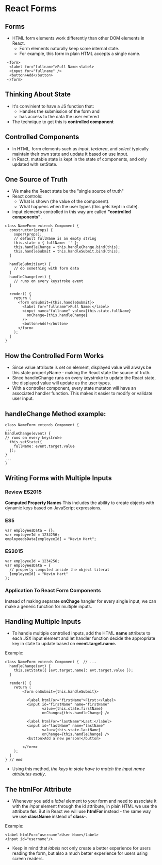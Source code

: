 # React Forms

## Forms

- HTML form elements work differently than other DOM elements in React.
  - Form elements naturally keep some internal state.
  - For example, this form in plain HTML accepts a single name.
```
 <form>
  <label for="fullname">Full Name:<label>
  <input for="fullname" />
  <button>Add</button>
 </form>
```

## Thinking About State

- It's convinient to have a JS function that:
  - Handles the submission of the form and 
  - has access to the data the user entered
- The technique to get this is **controlled component**

## Controlled Components

  - In HTML, form elements such as *input*, *textarea*, and *select* typically maintain their own state and update it based on use input.
  - in React, mutable state is kept in the state of components, and only updated with setState.
  
## One Source of Truth

- We make the React state be the "single source of truth"
- React controls:
  - What is shown (the value of the component).
  - What happens when the user types (this gets kept in state).
- Input elements controlled in this way are called **"controlled components"**.

```
class NameForm extends Component {
  constructor(props) {
    super(props);
    // default fullName is an empty string
    this.state = { fullName: '' };
    this.handleChange = this.handleChange.bind(this);
    this.handleSubmit = this.handleSubmit.bind(this);
  }

  handleSubmit(evt) {
    // do something with form data
  }
  handleChange(evt) {
    // runs on every keystroke event
  }

  render() {
    return (
      <form onSubmit={this.handleSubmit}>
        <label for="fullname">Full Name:</label>
        <input name="fullname" value={this.state.fullName}
          onChange={this.handleChange}
        />
        <button>Add!</button>
      </form>
    );
  }
}
```

## How the Controlled Form Works

- Since value attribute is set on element, displayed value will always be this.state.propertyName - making the React state the source of truth.
- Since handleChange runs on every keystroke to update the React state, the displayed value will update as the user types.
- With a controller component, every state mutaton will have an associated handler function. This makes it easier to modify or validate user input.

## handleChange Method example:

```
class NameForm extends Component {
... 
handleChange(event) {
// runs on every keystroke
  this.setState({
    fullName: event.target.value
  });
}
...
}
```

## Writing Forms with Multiple Inputs

### Review ES2015

**Computed Property Names**
This includes the ability to create objects with dynamic keys based on JavaScript expressions.
### ES5
```
var employeesData = {};
var employeeId = 1234256;
employeedsData[employeeId] = "Kevin Hart";
```
### ES2015
```
var employeeId = 1234256;
var employeesData = {
  // property computed inside the object literal
  [employeeId] = "Kevin Hart"
};
```

### Application To React Form Components
Instead of making separate **onChage** hangler for every single input, we can make a generic function for multiple inputs.

## Handling Multiple Inputs
- To handle multiple controlled inputs, add the HTML **name** attribute to each JSX input element and let handler function decide the appropriate key in state to update based on **event.target.name.**

Example:
```
class NameForm extends Component {  // ...
  handleChange(evt) {
    this.setState({ [evt.target.name]: evt.target.value });
  }

  render() {
    return (
        <form onSubmit={this.handleSubmit}>

          <label htmlFor="firstName">First:</label>
          <input id="firstName" name="firstName"
                 value={this.state.firstName}
                 onChange={this.handleChange} />

          <label htmlFor="lastName">Last:</label>
          <input id="lastName" name="lastName"
                 value={this.state.lastName}
                 onChange={this.handleChange} />
          <button>Add a new person!</button>

        </form>
    );
  }
} // end
```
- Using this method, *the keys in state have to match the input name attributes exatly*.

## The htmlFor Attribute

- Whenever you add a *label* element to your form and need to associate it with the *input* element through the id attribute, in plain HTML we use the attribute **for**. But in React we will use **htmlFor** instead - the same way we use **className** instead of **class**-.

Example:
```
<label htmlFor="username">User Name</label>
<input id="username"/>
```
- Keep in mind that *label*s not only create a better experience for users reading the form, but also a much better experience for users using screen readers.


